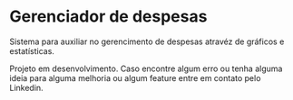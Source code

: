 # Gerenciador de despesas

Sistema para auxiliar no gerencimento de despesas atravéz de gráficos e estatísticas.

Projeto em desenvolvimento.
Caso encontre algum erro ou tenha alguma ideia para alguma melhoria ou algum feature entre em contato pelo Linkedin.

